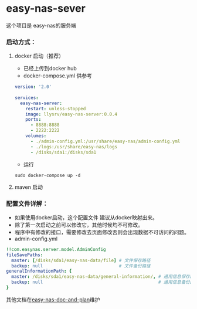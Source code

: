# easy-nas-sever

这个项目是 easy-nas的服务端

### 启动方式：

1. docker 启动（推荐）
    * 已经上传到docker hub
    * docker-compose.yml 供参考
    ```yml
    version: '2.0'
      
    services:
      easy-nas-server:
        restart: unless-stopped
        image: llysrv/easy-nas-server:0.0.4
        ports:
          - 8888:8888
          - 2222:2222
        volumes:
          - ./admin-config.yml:/usr/share/easy-nas/admin-config.yml
          - ./logs:/usr/share/easy-nas/logs
          - /disks/sda1:/disks/sda1
    ```
    * 运行
    ```shell
    sudo docker-compose up -d
    ```
    
    
2. maven 启动


### 配置文件详解：
* 如果使用docker启动，这个配置文件 建议从docker映射出来。
* 除了第一次启动之前可以修改它，其他时候均不可修改。
* 程序中有修改的接口，需要修改去页面修改否则会出现数据不可访问的问题。
* admin-config.yml
```yml
!!com.easynas.server.model.AdminConfig
fileSavePaths:
  master: [/disks/sda1/easy-nas-data/file] # 文件保存路径
  backup: null                             # 文件备份路径 
generalInformationPath: {
  master: /disks/sda1/easy-nas-data/general-information/, # 通用信息保存路径
  backup: null                                            # 通用信息备份路径
}
```

其他文档在[easy-nas-doc-and-plan](https://github.com/easy-nas/easy-nas-doc-and-plan/wiki/easy-nas)维护
